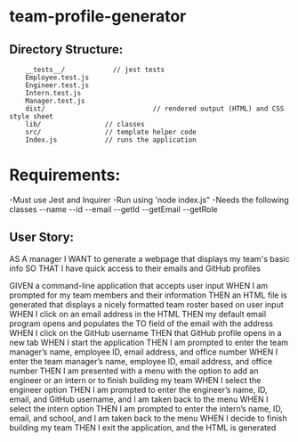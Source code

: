# team-profile-generator

## Directory Structure: 
        __tests__/            // jest tests
        Employee.test.js
        Engineer.test.js
        Intern.test.js
        Manager.test.js
        dist/                           // rendered output (HTML) and CSS style sheet
        lib/                // classes
        src/                // template helper code
        Index.js            // runs the application

# Requirements:
-Must use Jest and Inquirer
-Run using 'node index.js"
-Needs the following classes 
    --name
    --id
    --email
    --getId
    --getEmail
    --getRole

## User Story:
AS A manager
I WANT to generate a webpage that displays my team's basic info
SO THAT I have quick access to their emails and GitHub profiles

GIVEN a command-line application that accepts user input
WHEN I am prompted for my team members and their information
THEN an HTML file is generated that displays a nicely formatted team roster based on user input
WHEN I click on an email address in the HTML
THEN my default email program opens and populates the TO field of the email with the address
WHEN I click on the GitHub username
THEN that GitHub profile opens in a new tab
WHEN I start the application
THEN I am prompted to enter the team manager’s name, employee ID, email address, and office number
WHEN I enter the team manager’s name, employee ID, email address, and office number
THEN I am presented with a menu with the option to add an engineer or an intern or to finish building my team
WHEN I select the engineer option
THEN I am prompted to enter the engineer’s name, ID, email, and GitHub username, and I am taken back to the menu
WHEN I select the intern option
THEN I am prompted to enter the intern’s name, ID, email, and school, and I am taken back to the menu
WHEN I decide to finish building my team
THEN I exit the application, and the HTML is generated